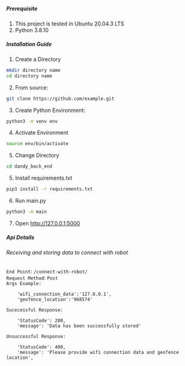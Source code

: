 
##### Prerequisite
1. This project is tested in Ubuntu 20.04.3 LTS
2. Python 3.8.10

##### Installation Guide
1. Create a Directory
```bash
mkdir directory name
cd directory name
```

2. From source:

```bash
git clone https://github.com/example.git
```

3. Create Python Environment:
```bash
python3 -m venv env
```
4. Activate Environment
```bash
source env/bin/activate
```
5. Change Directory
```bash
cd dandy_back_end
```
5. Install requirements.txt
```bash
pip3 install -r requirements.txt
```
6. Run main.py
```bash
python3 -m main
```
7. Open http://127.0.0.1:5000


 ##### Api Details

###### Receiving and storing data to connect with robot

```End Point```: ```/connect-with-robot/``` <br>
```Request Method```: ```Post``` <br>
```Args Example: ```
```
    'wifi_connection_data':'127.0.0.1',
    'geofence_location':'968574'
```

```Sucecessful Response: ```
```
    'StatusCode': 200,
    'message': 'Data has been successfully stored'
```

```Unsuccessful Response: ```
```
    'StatusCode': 400,
    'message': 'Please provide wifi connection data and geofence location',
```


